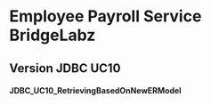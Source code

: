 # Employee Payroll Service BridgeLabz
## Version JDBC UC10
#### JDBC_UC10_RetrievingBasedOnNewERModel 